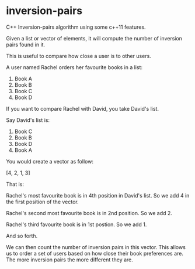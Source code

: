 inversion-pairs
===============

C++ Inversion-pairs algorithm using some c++11 features.

Given a list or vector of elements, it will compute the
number of inversion pairs found in it.

This is useful to compare how close a user is to other users.

A user named Rachel orders her favourite books in a list:

1. Book A
2. Book B
3. Book C
4. Book D

If you want to compare Rachel with David, you take David's list.

Say David's list is:

1. Book C
2. Book B 
3. Book D
4. Book A

You would create a vector as follow:

[4, 2, 1, 3]

That is:

Rachel's most favourite book is in 4th position in David's list. So we add 4 in
the first position of the vector.

Rachel's second most favourite book is in 2nd position. So we add 2.

Rachel's third favourite book is in 1st postion. So we add 1.

And so forth.

We can then count the number of inversion pairs in this vector. This allows us
to order a set of users based on how close their book preferences are. The more
inversion pairs the more different they are.

